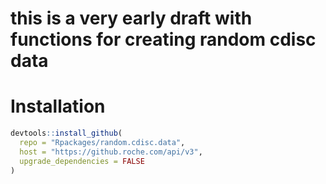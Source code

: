 # this is a very early draft with functions for creating random cdisc data

# Installation

```r
devtools::install_github(
  repo = "Rpackages/random.cdisc.data",
  host = "https://github.roche.com/api/v3",
  upgrade_dependencies = FALSE
)
```
